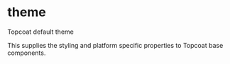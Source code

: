 theme
=====

Topcoat default theme

This supplies the styling and platform specific properties to Topcoat base components.
